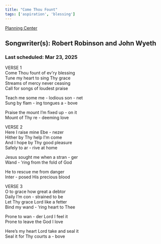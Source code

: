 ```yaml
---
title: "Come Thou Fount"
tags: ['aspiration', 'blessing']
---
```


[Planning Center](https://services.planningcenteronline.com/songs/11909265)

## Songwriter(s): Robert Robinson and John Wyeth
### Last scheduled: Mar 23, 2025          

VERSE 1  
Come Thou fount of ev'ry blessing  
Tune my heart to sing Thy grace  
Streams of mercy never ceasing  
Call for songs of loudest praise  
  
Teach me some me - lodious son - net  
Sung by flam - ing tongues a - bove  
  
Praise the mount I’m fixed up - on it  
Mount of Thy re - deeming love  
  
VERSE 2  
Here I raise mine Ebe - nezer  
Hither by Thy help I'm come  
And I hope by Thy good pleasure  
Safely to ar - rive at home  
  
Jesus sought me when a stran - ger  
Wand - ’ring from the fold of God  
  
He to rescue me from danger  
Inter - posed His precious blood  
  
  
VERSE 3  
O to grace how great a debtor  
Daily I’m con - strained to be  
Let Thy grace Lord like a fetter  
Bind my wand - ’ring heart to Thee  
  
Prone to wan - der Lord I feel it  
Prone to leave the God I love  
  
Here’s my heart Lord take and seal it  
Seal it for Thy courts a - bove
